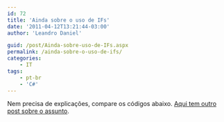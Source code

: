 ```yaml
---
id: 72
title: 'Ainda sobre o uso de IFs'
date: '2011-04-12T13:21:44-03:00'
author: 'Leandro Daniel'

guid: /post/Ainda-sobre-uso-de-IFs.aspx
permalink: /ainda-sobre-o-uso-de-ifs/
categories:
    - IT
tags:
    - pt-br
    - 'C#'
---
```


Nem precisa de explicações, compare os códigos abaixo. [Aqui tem outro post sobre o assunto](http://www.leandrodaniel.com/post/Voce-se-preocupa-com-os-IFs-suficientemente).

 <script src="https://gist.github.com/915818.js"> </script>
